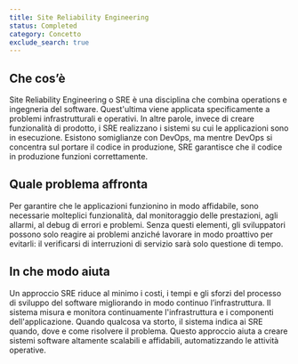 ```yaml
---
title: Site Reliability Engineering
status: Completed
category: Concetto
exclude_search: true
---
```


## Che cos’è
Site Reliability Engineering o SRE è una disciplina che combina operations e ingegneria del software. Quest'ultima viene applicata specificamente a problemi infrastrutturali e operativi. In altre parole, invece di creare funzionalità di prodotto, i SRE realizzano i sistemi su cui le applicazioni sono in esecuzione. Esistono somiglianze con DevOps, ma mentre DevOps si concentra sul portare il codice in produzione, SRE garantisce che il codice in produzione funzioni correttamente.

## Quale problema affronta
Per garantire che le applicazioni funzionino in modo affidabile, sono necessarie molteplici funzionalità, dal monitoraggio delle prestazioni, agli allarmi, al debug di errori e problemi. Senza questi elementi, gli sviluppatori possono solo reagire ai problemi anziché lavorare in modo proattivo per evitarli: il verificarsi di interruzioni di servizio sarà solo questione di tempo.

## In che modo aiuta
Un approccio SRE riduce al minimo i costi, i tempi e gli sforzi del processo di sviluppo del software migliorando in modo continuo l’infrastruttura. Il sistema misura e monitora continuamente l'infrastruttura e i componenti dell'applicazione. Quando qualcosa va storto, il sistema indica ai SRE quando, dove e come risolvere il problema. Questo approccio aiuta a creare sistemi software altamente scalabili e affidabili, automatizzando le attività operative.
